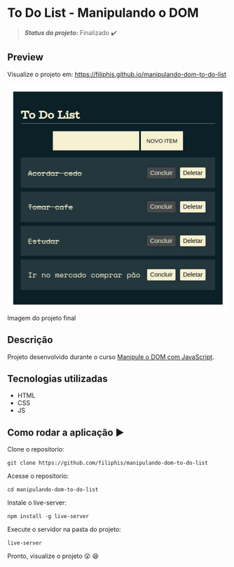 # To Do List - Manipulando o DOM 
> **_Status do projeto:_** Finalizado :heavy_check_mark:

## Preview

Visualize o projeto em: https://filiphis.github.io/manipulando-dom-to-do-list

![Preview To Do List](./design/to-do-list.png)
Imagem do projeto final



## Descrição

Projeto desenvolvido durante o curso [Manipule o DOM com JavaScript](https://cursos.alura.com.br/course/javascript-manipulacao-dom).


## Tecnologias utilizadas
* HTML
* CSS
* JS

## Como rodar a aplicação  :arrow_forward:

Clone o repositorio:
```
git clone https://github.com/filiphis/manipulando-dom-to-do-list
```

Acesse o repositorio:
```
cd manipulando-dom-to-do-list
```

Instale o live-server:
```
npm install -g live-server
```

Execute o servidor na pasta do projeto:
```
live-server
```

Pronto, visualize o projeto :open_mouth: :satisfied:

